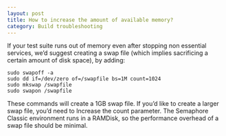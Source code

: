 ```yaml
---
layout: post
title: How to increase the amount of available memory?
category: Build troubleshooting
---
```


If your test suite runs out of memory even after stopping non essential
services, we’d suggest creating a swap file (which implies sacrificing a
certain amount of  disk space), by adding:

```
sudo swapoff -a
sudo dd if=/dev/zero of=/swapfile bs=1M count=1024
sudo mkswap /swapfile
sudo swapon /swapfile
```

These commands will create a 1GB swap file. If you’d like to create a larger
swap file, you’d need to Increase the count parameter. The Semaphore Classic
environment runs in a RAMDisk, so the performance overhead of a swap file
should be minimal.
